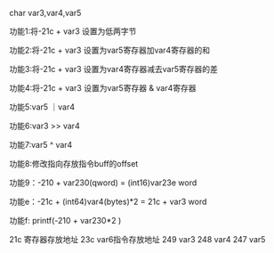 char var3,var4,var5

功能1:将-21c + var3 设置为低两字节

功能2:将-21c + var3 设置为var5寄存器加var4寄存器的和

功能3:将-21c + var3 设置为var4寄存器减去var5寄存器的差

功能4:将-21c + var3 设置为var5寄存器 & var4寄存器

功能5:var5 ｜var4

功能6:var3 >> var4

功能7:var5 ^ var4

功能8:修改指向存放指令buff的offset

功能9：-210 + var230(qword) = (int16)var23e word

功能e：-21c + (int64)var4(bytes)*2 = 21c + var3   word

功能f: printf(-210 + var230*2 )



21c 寄存器存放地址	23c var6指令存放地址    249 var3	248 var4	247 var5



